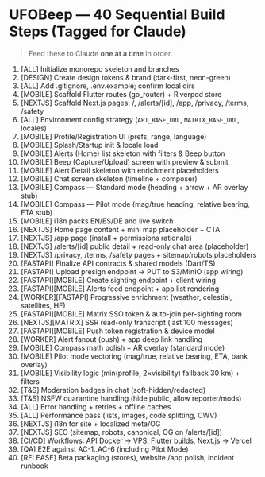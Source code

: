 # UFOBeep — 40 Sequential Build Steps (Tagged for Claude)

> Feed these to Claude **one at a time** in order.

01. [ALL] Initialize monorepo skeleton and branches  
02. [DESIGN] Create design tokens & brand (dark-first, neon-green)  
03. [ALL] Add .gitignore, .env.example; confirm local dirs  
04. [MOBILE] Scaffold Flutter routes (go_router) + Riverpod store  
05. [NEXTJS] Scaffold Next.js pages: /, /alerts/[id], /app, /privacy, /terms, /safety  
06. [ALL] Environment config strategy (`API_BASE_URL`, `MATRIX_BASE_URL`, locales)  
07. [MOBILE] Profile/Registration UI (prefs, range, language)  
08. [MOBILE] Splash/Startup init & locale load  
09. [MOBILE] Alerts (Home) list skeleton with filters & Beep button  
10. [MOBILE] Beep (Capture/Upload) screen with preview & submit  
11. [MOBILE] Alert Detail skeleton with enrichment placeholders  
12. [MOBILE] Chat screen skeleton (timeline + composer)  
13. [MOBILE] Compass — Standard mode (heading + arrow + AR overlay stub)  
14. [MOBILE] Compass — Pilot mode (mag/true heading, relative bearing, ETA stub)  
15. [MOBILE] i18n packs EN/ES/DE and live switch  
16. [NEXTJS] Home page content + mini map placeholder + CTA  
17. [NEXTJS] /app page (install + permissions rationale)  
18. [NEXTJS] /alerts/[id] public detail + read-only chat area (placeholder)  
19. [NEXTJS] /privacy, /terms, /safety pages + sitemap/robots placeholders  
20. [FASTAPI] Finalize API contracts & shared models (Dart/TS)  
21. [FASTAPI] Upload presign endpoint → PUT to S3/MinIO (app wiring)  
22. [FASTAPI][MOBILE] Create sighting endpoint + client wiring  
23. [FASTAPI][MOBILE] Alerts feed endpoint + app list rendering  
24. [WORKER][FASTAPI] Progressive enrichment (weather, celestial, satellites, HF)  
25. [FASTAPI][MOBILE] Matrix SSO token & auto-join per-sighting room  
26. [NEXTJS][MATRIX] SSR read-only transcript (last 100 messages)  
27. [FASTAPI][MOBILE] Push token registration & device model  
28. [WORKER] Alert fanout (push) + app deep link handling  
29. [MOBILE] Compass math polish + AR overlay (standard mode)  
30. [MOBILE] Pilot mode vectoring (mag/true, relative bearing, ETA, bank overlay)  
31. [MOBILE] Visibility logic (min(profile, 2×visibility) fallback 30 km) + filters  
32. [T&S] Moderation badges in chat (soft-hidden/redacted)  
33. [T&S] NSFW quarantine handling (hide public, allow reporter/mods)  
34. [ALL] Error handling + retries + offline caches  
35. [ALL] Performance pass (lists, images, code splitting, CWV)  
36. [NEXTJS] i18n for site + localized meta/OG  
37. [NEXTJS] SEO (sitemap, robots, canonical, OG on /alerts/[id])  
38. [CI/CD] Workflows: API Docker → VPS, Flutter builds, Next.js → Vercel  
39. [QA] E2E against AC-1..AC-6 (including Pilot Mode)  
40. [RELEASE] Beta packaging (stores), website /app polish, incident runbook